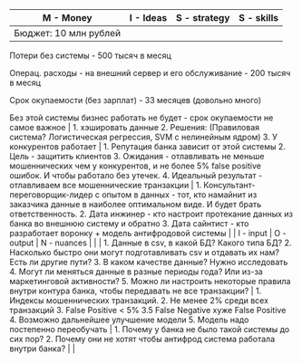 | M - Money | I - Ideas  | S - strategy | S - skills |
| --- | --- | --- | --- |
| Бюджет: 10 млн рублей
Потери без системы - 500 тысяч в месяц

Операц. расходы - на внешний сервер и его обслуживание - 200 тысяч в месяц

Срок окупаемости (без зарплат) - 33 месяцев (довольно много)

Без этой системы бизнес работать не будет - срок окупаемости не самое важное | 1. хэшировать данные
2. Решения: (Правиловая система? Логистическая регрессия, SVM с нелинейным ядром)
3. У конкурентов работает | 1. Репутация банка зависит от этой системы
2. Цель - защитить клиентов
3. Ожидания - отлавливать не меньше мошеннических чем у конкурентов, и не более 5% false positive ошибок. И чтобы работало без утечек.
4. Идеальный результат - отлавливаем все мошеннические транзакции | 1. Консультант-переговорщик-лидер с опытом в данных - тот, кто намайнит из заказчика данные в наиболее оптимальном виде. И будет брать ответственность.
2. Дата инжинер - кто настроит протекание данных из банка во внешнюю систему и обратно
3. Дата сайнтист - кто разработает воронку + модель антифродовой системы |
| I - input | O - output | N - nuances |  |
| 1. Данные в csv, в какой БД? Какого типа БД?
2. Насколько быстро они могут подготавливать csv и отдавать их нам? Есть ли другие пути? 
3. В каком качестве данные? Нужно исследовать
4. Могут ли меняться данные в разные периоды года? Или из-за маркетинговой активности? 
5. Можно ли настроить некоторые правила внутри контура банка, чтобы передавать не все транзакции? 
 | 1. Индексы мошеннических транзакций. 
2. Не менее 2% среди всех транзакций
3. False Positive < 5% 
3.5 False Negative хуже False Positive
4. Возможно дальнейшее улучшение модели
5. Модель надо постепенно переобучать | 1. Почему у банка не было такой системы до сих пор? 
2. Почему они не хотят чтобы антифрод система работала внутри банка?  |  |